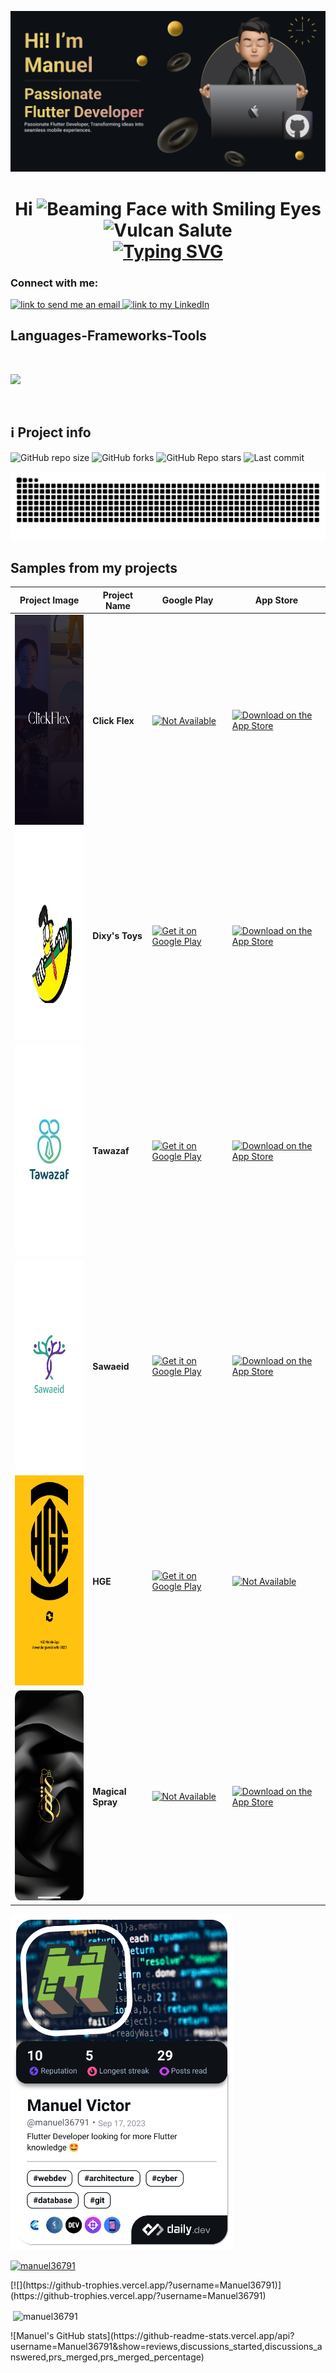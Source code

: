 <p align=”center”>
<!-- <img width=”200" height=”200" src=”https://user-images.blahblah/75753187/123358567-aac7b900-d539-11eb-8275-0b380264bb4c.png" alt=”my banner”> -->
<img src="https://github.com/Manuel36791/Manuel36791/blob/main/assets/github_banner.png" alt="My Github Banner"/>
</p>

<h1 align="center">Hi <img src="https://raw.githubusercontent.com/Tarikul-Islam-Anik/Animated-Fluent-Emojis/master/Emojis/Smilies/Beaming%20Face%20with%20Smiling%20Eyes.png" alt="Beaming Face with Smiling Eyes" width="40" height="40" /> <img src="https://raw.githubusercontent.com/Tarikul-Islam-Anik/Animated-Fluent-Emojis/master/Emojis/Hand%20gestures/Vulcan%20Salute.png" alt="Vulcan Salute" width="40" height="40" />

<div align="center">
    <a href="https://git.io/typing-svg"><img src="https://readme-typing-svg.demolab.com?font=Anonymous+Pro&weight=500&size=34&pause=1000&color=F66C2D&center=true&vCenter=true&width=650&lines=I'm+Manuel;Passionate+Software+Engineer;Flutter+Developer;Tech+Fanatic+%26+Games+Lover;Always+looking+for+new+adventures" alt="Typing SVG" /></a>
</div>



<!-- - Software Engineer
- Flutter Developer
- More than 1 project -->

<h3 align="left">Connect with me:</h3>
<p align="left">
<a href="mailto:manuelvictor36791@gmail.com">
<img alt="link to send me an email" src="https://img.shields.io/static/v1?label&message=manuelvictor36791@gmail.com&color=whitesmoke&style=for-the-badge&logo=gmail"/>
</a>
<a href="https://linkedin.com/in/manuelvictor">
<img alt="link to my LinkedIn" src="https://img.shields.io/static/v1?label&message=/in/manuelvictor&color=0A66C2&style=for-the-badge&logo=linkedin"/>
</a>
</p>

<h2 align="left">Languages-Frameworks-Tools</h2>
<br>
<p align="left">
  <a href="https://skillicons.dev">
    <img src="https://skillicons.dev/icons?i=dart,flutter,cpp,java,kotlin,sqlite,firebase,androidstudio,vscode,git,postman" /><br>
  </a>
</p><br>

<h2>ℹ️ Project info</h2>
<div>
<img alt="GitHub repo size" src="https://img.shields.io/github/repo-size/Manuel36791/Manuel36791?color=181717&logo=github&style=for-the-badge&logoColor=181717" height="22px">
<img alt="GitHub forks" src="https://img.shields.io/github/forks/Manuel36791/Manuel36791?color=181717&logo=github&style=for-the-badge&logoColor=181717" height="22px">
<img alt="GitHub Repo stars" src="https://img.shields.io/github/stars/Manuel36791/Manuel36791?color=181717&logo=github&style=for-the-badge&logoColor=181717" height="22px">
<img alt="Last commit" src="https://img.shields.io/github/last-commit/Manuel36791/Manuel36791?color=F05032&logo=git&logoColor&style=for-the-badge" height="22px">
</div>

![Snake Animation](https://github.com/Manuel36791/Manuel36791/blob/output/github-snake-dark.svg)

<h2> Samples from my projects </h2>

| Project Image | Project Name | Google Play | App Store |
|---------------|--------------|-------------|-----------|
| <img src="https://github.com/Manuel36791/Manuel36791/blob/main/assets/click_flex_screenshot.jpg" width="155" height="336" alt="Click Flex Screenshot"/> | **Click Flex** | [![Not Available](https://img.shields.io/badge/Not%20Available-lightgrey?style=for-the-badge)](#) | [![Download on the App Store](https://img.shields.io/badge/Download%20on%20the%20App%20Store-black?style=for-the-badge&logo=apple&logoColor=white)](https://apps.apple.com/us/app/click-flex/id6466738800?platform=iphone) |
| <img src="https://github.com/Manuel36791/Manuel36791/blob/main/assets/dixy_screenshot.png" width="155" height="336" alt="Dixy's Toys Screenshot"/> | **Dixy's Toys** | [![Get it on Google Play](https://img.shields.io/badge/Get%20it%20on%20Google%20Play-blue?style=for-the-badge&logo=google-play&logoColor=white)](https://play.google.com/store/apps/details?id=com.coddiv.dixystoys&hl=en) | [![Download on the App Store](https://img.shields.io/badge/Download%20on%20the%20App%20Store-black?style=for-the-badge&logo=apple&logoColor=white)](https://apps.apple.com/us/app/dixys-toys/id6504277324?platform=iphone) |
| <img src="https://github.com/Manuel36791/Manuel36791/blob/main/assets/tawazaf_screenshot.png" width="155" height="336" alt="Tawazaf Screenshot"/> | **Tawazaf** | [![Get it on Google Play](https://img.shields.io/badge/Get%20it%20on%20Google%20Play-blue?style=for-the-badge&logo=google-play&logoColor=white)](https://play.google.com/store/apps/details?id=com.coddiv.tawazaf&hl=en) | [![Download on the App Store](https://img.shields.io/badge/Download%20on%20the%20App%20Store-black?style=for-the-badge&logo=apple&logoColor=white)](https://apps.apple.com/us/app/tawazaf/id6504283365?platform=iphone) |
| <img src="https://github.com/Manuel36791/Manuel36791/blob/main/assets/sawaeid_screenshot.png" width="155" height="336" alt="Sawaeid Screenshot"/> | **Sawaeid** | [![Get it on Google Play](https://img.shields.io/badge/Get%20it%20on%20Google%20Play-blue?style=for-the-badge&logo=google-play&logoColor=white)](https://play.google.com/store/apps/details?id=com.coddiv.sawaed&hl=en) | [![Download on the App Store](https://img.shields.io/badge/Download%20on%20the%20App%20Store-black?style=for-the-badge&logo=apple&logoColor=white)](https://apps.apple.com/us/app/sawaeid-om/id6504280235?platform=iphone) |
| <img src="https://github.com/Manuel36791/Manuel36791/blob/main/assets/hge_screenshot.png" width="155" height="336" alt="HGE Screenshot"/>  | **HGE** | [![Get it on Google Play](https://img.shields.io/badge/Get%20it%20on%20Google%20Play-blue?style=for-the-badge&logo=google-play&logoColor=white)](https://play.google.com/store/apps/details?id=com.coddiv.hge&hl=en) | [![Not Available](https://img.shields.io/badge/Not%20Available-lightgrey?style=for-the-badge)](#) |
| <img src="https://github.com/Manuel36791/Manuel36791/blob/main/assets/magical_spray_screenshot.png" width="155" height="336" alt="Magical Spray Screenshot"/> | **Magical Spray** | [![Not Available](https://img.shields.io/badge/Not%20Available-lightgrey?style=for-the-badge)](#) | [![Download on the App Store](https://img.shields.io/badge/Download%20on%20the%20App%20Store-black?style=for-the-badge&logo=apple&logoColor=white)](https://apps.apple.com/us/app/magical-spray/id6511245539?platform=iphone) |


<span> 
<a href="https://app.daily.dev/manuel36791"><img src="./devcard.png" width="356" alt="Manuel's Dev Card"/></a>  
</span>
<span> 
<p align="left"> <a href="https://github.com/ryo-ma/github-profile-trophy&row=2&column=3&theme=onestar"><img src="https://github-profile-trophy.vercel.app/?username=manuel36791&row=2&column=3&theme=onestar" alt="manuel36791" /></a> </p>
</span>
[![](https://github-trophies.vercel.app/?username=Manuel36791)](https://github-trophies.vercel.app/?username=Manuel36791)


<p>&nbsp;<img align="center" src="https://github-readme-stats.vercel.app/api?username=manuel36791&show_icons=true&theme=github_dark&locale=en&show=reviews,discussions_started,discussions_answered,prs_merged,prs_merged_percentage" alt="manuel36791" /></p>
<!-- ![Manuel's GitHub stats](https://github-readme-stats.vercel.app/api?username=Manuel36791&show_icons=true&theme=github_dark) -->
![Manuel's GitHub stats](https://github-readme-stats.vercel.app/api?username=Manuel36791&show=reviews,discussions_started,discussions_answered,prs_merged,prs_merged_percentage)

<!-- <p align="center"><img src="/github-metrics.svg" alt="Metrics" width="400"></p> -->
